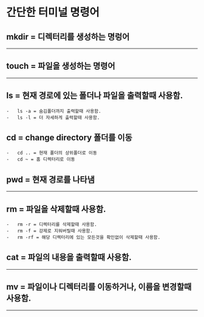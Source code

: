 # 간단한 터미널 명령어

## mkdir = 디렉터리를 생성하는 명렁어

---

## touch = 파일을 생성하는 명령어

---

## ls = 현재 경로에 있는 폴더나 파일을 출력할때 사용함.

    -   ls -a = 숨김폴더까지 출력할때 사용함.
    -   ls -l = 더 자세하게 출력할때 사용함.

## cd = change directory 폴더를 이동

    -   cd .. = 현재 폴더의 상위폴더로 이동
    -   cd ~ = 홈 디렉터리로 이동

## pwd = 현재 경로를 나타냄

---

## rm = 파일을 삭제할때 사용함.

    -   rm -r = 디렉터리를 삭제할때 사용함.
    -   rm -f = 강제로 지워버릴때 사용함.
    -   rm -rf = 해당 디렉터리에 있는 모든것을 확인없이 삭제할때 사용함.

## cat = 파일의 내용을 출력할때 사용함.

---

## mv = 파일이나 디렉터리를 이동하거나, 이름을 변경할때 사용함.

---
